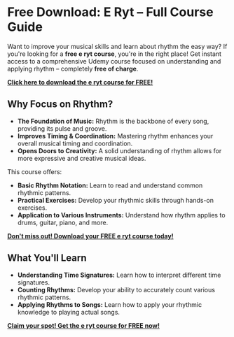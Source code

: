 # Free Download: E Ryt – Full Course Guide

Want to improve your musical skills and learn about rhythm the easy way? If you're looking for a **free e ryt course**, you're in the right place! Get instant access to a comprehensive Udemy course focused on understanding and applying rhythm – completely **free of charge**.

[**Click here to download the e ryt course for FREE!**](https://udemywork.com/e-ryt)

## Why Focus on Rhythm?

*   **The Foundation of Music:** Rhythm is the backbone of every song, providing its pulse and groove.
*   **Improves Timing & Coordination:** Mastering rhythm enhances your overall musical timing and coordination.
*   **Opens Doors to Creativity:** A solid understanding of rhythm allows for more expressive and creative musical ideas.

This course offers:

*   **Basic Rhythm Notation:** Learn to read and understand common rhythmic patterns.
*   **Practical Exercises:** Develop your rhythmic skills through hands-on exercises.
*   **Application to Various Instruments:** Understand how rhythm applies to drums, guitar, piano, and more.

[**Don't miss out! Download your FREE e ryt course today!**](https://udemywork.com/e-ryt)

## What You'll Learn

*   **Understanding Time Signatures:** Learn how to interpret different time signatures.
*   **Counting Rhythms:** Develop your ability to accurately count various rhythmic patterns.
*   **Applying Rhythms to Songs:** Learn how to apply your rhythmic knowledge to playing actual songs.

[**Claim your spot! Get the e ryt course for FREE now!**](https://udemywork.com/e-ryt)

